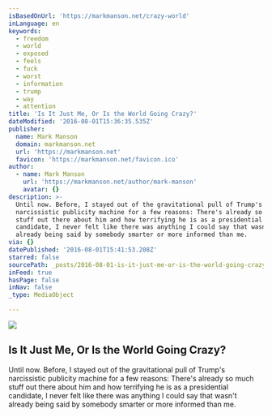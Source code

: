 ```yaml
---
isBasedOnUrl: 'https://markmanson.net/crazy-world'
inLanguage: en
keywords:
  - freedom
  - world
  - exposed
  - feels
  - fuck
  - worst
  - information
  - trump
  - way
  - attention
title: 'Is It Just Me, Or Is the World Going Crazy?'
dateModified: '2016-08-01T15:36:35.535Z'
publisher:
  name: Mark Manson
  domain: markmanson.net
  url: 'https://markmanson.net'
  favicon: 'https://markmanson.net/favicon.ico'
author:
  - name: Mark Manson
    url: 'https://markmanson.net/author/mark-manson'
    avatar: {}
description: >-
  Until now. Before, I stayed out of the gravitational pull of Trump's
  narcissistic publicity machine for a few reasons: There's already so much
  stuff out there about him and how terrifying he is as a presidential
  candidate, I never felt like there was anything I could say that wasn't
  already being said by somebody smarter or more informed than me.
via: {}
datePublished: '2016-08-01T15:41:53.208Z'
starred: false
sourcePath: _posts/2016-08-01-is-it-just-me-or-is-the-world-going-crazy.md
inFeed: true
hasPage: false
inNav: false
_type: MediaObject

---
```

<article style=""><img src="https://imgflo.herokuapp.com/graph/vahj1ThiexotieMo/ceaed028166c70a7cdb6801757b97620/noop.jpg?input=https%3A%2F%2Fmarkmanson.net%2Fwp-content%2Fuploads%2F2016%2F07%2Fguernica-cover-1.jpg" /><h1>Is It Just Me, Or Is the World Going Crazy?</h1><p>Until now. Before, I stayed out of the gravitational pull of Trump's narcissistic publicity machine for a few reasons: There's already so much stuff out there about him and how terrifying he is as a presidential candidate, I never felt like there was anything I could say that wasn't already being said by somebody smarter or more informed than me.</p></article>